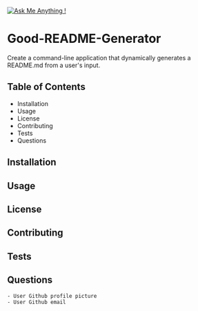
[![Ask Me Anything !](https://img.shields.io/badge/Ask%20me-anything-1abc9c.svg)](https://GitHub.com/Naereen/ama)

# Good-README-Generator
Create a command-line application that dynamically generates a README.md from a user's input. 

##  Table of Contents
- Installation
- Usage
- License
- Contributing
- Tests
- Questions

##  Installation

## Usage

## License

## Contributing

##  Tests

## Questions
    - User Github profile picture
    - User Github email


